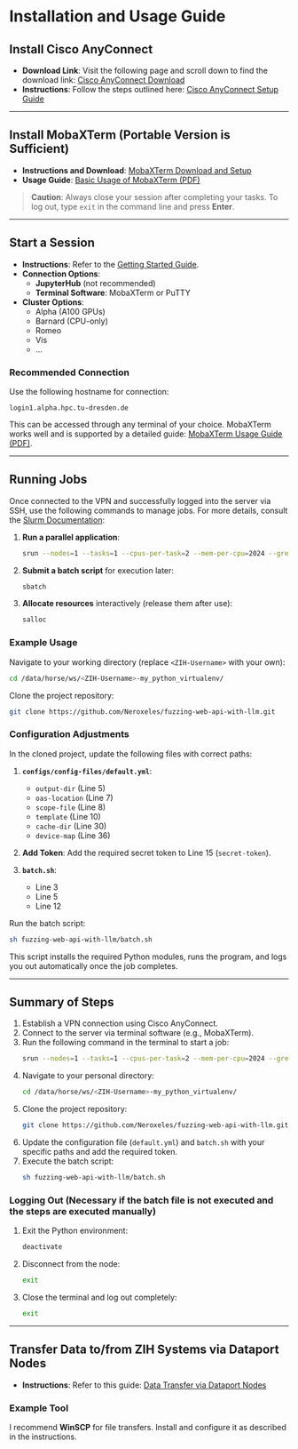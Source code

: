 # Installation and Usage Guide

## Install Cisco AnyConnect

- **Download Link**: Visit the following page and scroll down to find the download link: [Cisco AnyConnect Download](https://tu-dresden.de/zih/dienste/service-katalog/arbeitsumgebung/zugang_datennetz/vpn/ssl_vpn)
- **Instructions**: Follow the steps outlined here: [Cisco AnyConnect Setup Guide](https://faq.tickets.tu-dresden.de/otrs/public.pl?Action=PublicFAQZoom;ItemID=562;ZoomBackLink=QWN0aW9uPVB1YmxpY0ZBUVNlYXJjaDtTdWJhY3Rpb249U2VhcmNoO0tleXdvcmQ9QW55Q29ubmVj%0AdDtWaWE9VGFnQ2xvdWQ7U29ydEJ5PVRpdGxlO09yZGVyPVVwO1N0YXJ0SGl0PTE%3D%0A)

---

## Install MobaXTerm (Portable Version is Sufficient)

- **Instructions and Download**: [MobaXTerm Download and Setup](https://compendium.hpc.tu-dresden.de/access/ssh_mobaxterm/)
- **Usage Guide**: [Basic Usage of MobaXTerm (PDF)](https://compendium.hpc.tu-dresden.de/access/misc/basic_usage_of_MobaXterm.pdf)

> **Caution**: Always close your session after completing your tasks. To log out, type `exit` in the command line and press **Enter**.

---

## Start a Session

- **Instructions**: Refer to the [Getting Started Guide](https://compendium.hpc.tu-dresden.de/quickstart/getting_started/).
- **Connection Options**:
  - **JupyterHub** (not recommended)
  - **Terminal Software**: MobaXTerm or PuTTY
- **Cluster Options**:
  - Alpha (A100 GPUs)
  - Barnard (CPU-only)
  - Romeo
  - Vis
  - …

### Recommended Connection
Use the following hostname for connection:
```
login1.alpha.hpc.tu-dresden.de
```
This can be accessed through any terminal of your choice. MobaXTerm works well and is supported by a detailed guide: [MobaXTerm Usage Guide (PDF)](https://compendium.hpc.tu-dresden.de/access/misc/basic_usage_of_MobaXterm.pdf).

---

## Running Jobs

Once connected to the VPN and successfully logged into the server via SSH, use the following commands to manage jobs. For more details, consult the [Slurm Documentation](https://compendium.hpc.tu-dresden.de/jobs_and_resources/slurm/):

1. **Run a parallel application**:
   ```bash
   srun --nodes=1 --tasks=1 --cpus-per-task=2 --mem-per-cpu=2024 --gres=gpu:1 --time=01:00:00 --pty bash
   ```

2. **Submit a batch script** for execution later:
   ```bash
   sbatch
   ```

3. **Allocate resources** interactively (release them after use):
   ```bash
   salloc
   ```

### Example Usage
Navigate to your working directory (replace `<ZIH-Username>` with your own):
```bash
cd /data/horse/ws/<ZIH-Username>-my_python_virtualenv/
```

Clone the project repository:
```bash
git clone https://github.com/Neroxeles/fuzzing-web-api-with-llm.git
```

### Configuration Adjustments
In the cloned project, update the following files with correct paths:

1. **`configs/config-files/default.yml`**:
   - `output-dir` (Line 5)
   - `oas-location` (Line 7)
   - `scope-file` (Line 8)
   - `template` (Line 10)
   - `cache-dir` (Line 30)
   - `device-map` (Line 36)

2. **Add Token**: Add the required secret token to Line 15 (`secret-token`).

3. **`batch.sh`**:
   - Line 3
   - Line 5
   - Line 12

Run the batch script:
```bash
sh fuzzing-web-api-with-llm/batch.sh
```
This script installs the required Python modules, runs the program, and logs you out automatically once the job completes.

---

## Summary of Steps

1. Establish a VPN connection using Cisco AnyConnect.
2. Connect to the server via terminal software (e.g., MobaXTerm).
3. Run the following command in the terminal to start a job:
   ```bash
   srun --nodes=1 --tasks=1 --cpus-per-task=2 --mem-per-cpu=2024 --gres=gpu:1 --time=01:00:00 --pty bash
   ```
4. Navigate to your personal directory:
   ```bash
   cd /data/horse/ws/<ZIH-Username>-my_python_virtualenv/
   ```
5. Clone the project repository:
   ```bash
   git clone https://github.com/Neroxeles/fuzzing-web-api-with-llm.git
   ```
6. Update the configuration file (`default.yml`) and `batch.sh` with your specific paths and add the required token.
7. Execute the batch script:
   ```bash
   sh fuzzing-web-api-with-llm/batch.sh
   ```

### Logging Out (Necessary if the batch file is not executed and the steps are executed manually)
1. Exit the Python environment:
   ```bash
   deactivate
   ```
2. Disconnect from the node:
   ```bash
   exit
   ```
3. Close the terminal and log out completely:
   ```bash
   exit
   ```

---

## Transfer Data to/from ZIH Systems via Dataport Nodes

- **Instructions**: Refer to this guide: [Data Transfer via Dataport Nodes](https://compendium.hpc.tu-dresden.de/data_transfer/dataport_nodes/)

### Example Tool
I recommend **WinSCP** for file transfers. Install and configure it as described in the instructions.
